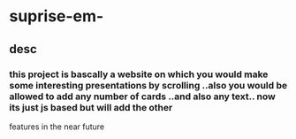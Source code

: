 # suprise-em-

## desc
### this project is bascally a website on which you would make some interesting presentations by scrolling ..also you would be allowed to add any number of cards ..and also any text.. now its just js based but will add the other 
features in the near future
